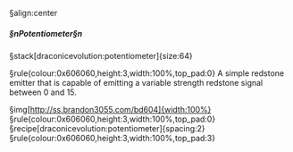 §align:center
##### §nPotentiometer§n

§stack[draconicevolution:potentiometer]{size:64}

§rule{colour:0x606060,height:3,width:100%,top_pad:0}
A simple redstone emitter that is capable of emitting a variable strength redstone signal between 0 and 15.

§img[http://ss.brandon3055.com/bd604]{width:100%} 
§rule{colour:0x606060,height:3,width:100%,top_pad:0}
§recipe[draconicevolution:potentiometer]{spacing:2}
§rule{colour:0x606060,height:3,width:100%,top_pad:3}